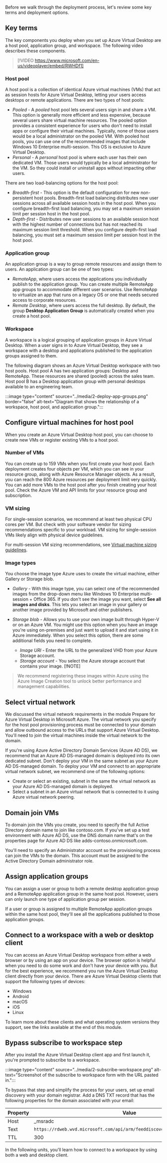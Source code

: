 Before we walk through the deployment process, let's review some key terms and deployment options.

## Key terms

The key components you deploy when you set up Azure Virtual Desktop are a host pool, application group, and workspace. The following video describes these components.

> [!VIDEO https://www.microsoft.com/en-us/videoplayer/embed/RWHDf1]

### Host pool

 A host pool is a collection of identical Azure virtual machines (VMs) that act as session hosts for Azure Virtual Desktop, letting your users access desktops or remote applications. There are two types of host pools:

- *Pooled* - A *pooled* host pool lets several users sign in and share a VM. This option is generally more efficient and less expensive, because several users share virtual machine resources. The pooled option provides a consistent experience for users who don't need to install apps or configure their virtual machines. Typically, none of those users would be a local administrator on the pooled VM. With pooled host pools, you can use one of the recommended images that include Windows 10 Enterprise multi-session. This OS is exclusive to Azure Virtual Desktop.
- *Personal* - A *personal* host pool is where each user has their own dedicated VM. Those users would typically be a local administrator for the VM. So they could install or uninstall apps without impacting other users.

There are two load-balancing options for the host pool:

- *Breadth-first* - This option is the default configuration for new non-persistent host pools. Breadth-first load balancing distributes new user sessions across all available session hosts in the host pool. When you configure breadth-first load balancing, you may set a maximum session limit per session host in the host pool.
- *Depth-first* - Distributes new user sessions to an available session host with the highest number of connections but has not reached its maximum session limit threshold. When you configure depth-first load balancing, you must set a maximum session limit per session host in the host pool.
  
### Application group

An application group is a way to group remote resources and assign them to users. An application group can be one of two types:

  - *RemoteApp*, where users access the applications you individually publish to the application group. You can create multiple RemoteApp app groups to accommodate different user scenarios. Use RemoteApp to virtualize an app that runs on a legacy OS or one that needs secured access to corporate resources.
  - *Remote Desktop*, where users access the full desktop. By default, the group **Desktop Application Group** is automatically created when you create a host pool.
  
### Workspace

A workspace is a logical grouping of application groups in Azure Virtual Desktop. When a user signs in to Azure Virtual Desktop, they see a workspace with a desktop and applications published to the application groups assigned to them.

The following diagram shows an Azure Virtual Desktop workspace with two host pools. Host pool A has two application groups: Desktop and RemoteApp. These resources are shared (pooled) across the sales team. Host pool B has a Desktop application group with personal desktops available to an engineering team.

   :::image type="content" source="../media/2-deploy-app-groups.png" border="false" alt-text="Diagram that shows the relationship of a workspace, host pool, and application group.":::



## Configure virtual machines for host pool

When you create an Azure Virtual Desktop host pool, you can choose to create new VMs or register existing VMs to a host pool.

### Number of VMs

You can create up to 159 VMs when you first create your host pool. Each deployment creates four objects per VM, which you can see in your resource group, along with Azure Resource Manager objects. As a result, you can reach the 800 Azure resources per deployment limit very quickly. You can add more VMs to the host pool after you finish creating your host pool. Check the Azure VM and API limits for your resource group and subscription.

### VM sizing

For single-session scenarios, we recommend at least two physical CPU cores per VM. But check with your software vendor for sizing recommendations specific to your workload. VM sizing for single-session VMs likely align with physical device guidelines.

For multi-session VM sizing recommendations, see [Virtual machine sizing guidelines](/windows-server/remote/remote-desktop-services/virtual-machine-recs?context=/azure/virtual-desktop/context/context#multi-session-recommendations).

### Image types

You choose the image type Azure uses to create the virtual machine, either Gallery or Storage blob.

- *Gallery* -  With this image type, you can select one of the recommended images from the drop-down menu like Windows 10 Enterprise multi-session + Office 365. If you don't see the image you want, select **See all images and disks**. This lets you select an image in your gallery or another image provided by Microsoft and other publishers.  

- *Storage blob* - Allows you to use your own image built through Hyper-V or on an Azure VM. You might use this option when you have an image you're using on-premises and just want to upload it and start using it in Azure immediately. When you select this option, there are some additional fields you need to complete.
  - *Image URI* - Enter the URL to the generalized VHD from your Azure Storage account. 
  - *Storage account* - You select the Azure storage account that contains your image.
[!NOTE]
>We recommend registering these images within Azure using the Azure Image Creation tool to unlock better performance and management capabilities.

## Select virtual network

We discussed the virtual network requirements in the module Prepare for Azure Virtual Desktop in Microsoft Azure. The virtual network you specify for the host pool provisioning process must be connected to your domain and allow outbound access to the URLs that support Azure Virtual Desktop. You'll need to join the virtual machines inside the virtual network to the domain.

If you're using Azure Active Directory Domain Services (Azure AD DS), we recommend that an Azure AD DS-managed domain is deployed into its own dedicated subnet. Don't deploy your VM in the same subnet as your Azure AD DS-managed domain. To
deploy your VM and connect to an appropriate virtual network subnet, we recommend one of the following options:

- Create or select an existing, subnet in the same the virtual network as your Azure AD DS-managed domain is deployed.
- Select a subnet in an Azure virtual network that is connected to it using Azure virtual network peering.

## Domain join VMs

To domain join the VMs you create, you need to specify the full Active Directory domain name to join like contoso.com. If you've set up a test environment with Azure AD DS, use the DNS domain name that's on the properties page for Azure AD DS like adds-contoso.onmicrosoft.com.

You'll need to specify an Administrator account so the provisioning process can join the VMs to the domain. This account must be assigned to the Active Directory Domain administrator role.

## Assign application groups

You can assign a user or group to both a remote desktop application group and a RemoteApp application group in the same host pool. However, users can only launch one type of application group per session.

If a user or group is assigned to multiple RemoteApp application groups within the same host pool, they'll see all the applications published to those application groups.

## Connect to a workspace with a web or desktop client

You can access an Azure Virtual Desktop workspace from either a web browser or by using an app on your device. The browser option is helpful when you need to do some work and don't have your device with you. But for the best experience, we recommend you run the Azure Virtual Desktop client directly from your device. There are Azure Virtual Desktop clients that support the following types of devices:

- Windows
- Android
- macOS
- iOS
- Linux

To learn more about these clients and what operating system versions they support, see the links available at the end of this module.

## Bypass subscribe to workspace step

After you install the Azure Virtual Desktop client app and first launch it, you're prompted to subscribe to a workspace.

  :::image type="content" source="../media/2-subscribe-workspace.png" alt-text="Screenshot of the subscribe to workspace form with the URL pasted in.":::

To bypass that step and simplify the process for your users, set up email discovery with your domain registrar. Add a DNS TXT record that has the following properties for the domain associated with your email:

|Property  |Value  |
|---------|---------|
|Host     | _msradc      |
|Text     | `https://rdweb.wvd.microsoft.com/api/arm/feeddiscovery/webfeeddiscovery.aspx`    |
|TTL     | 300    |

In the following units, you'll learn how to connect to a workspace by using both a web and desktop client.

